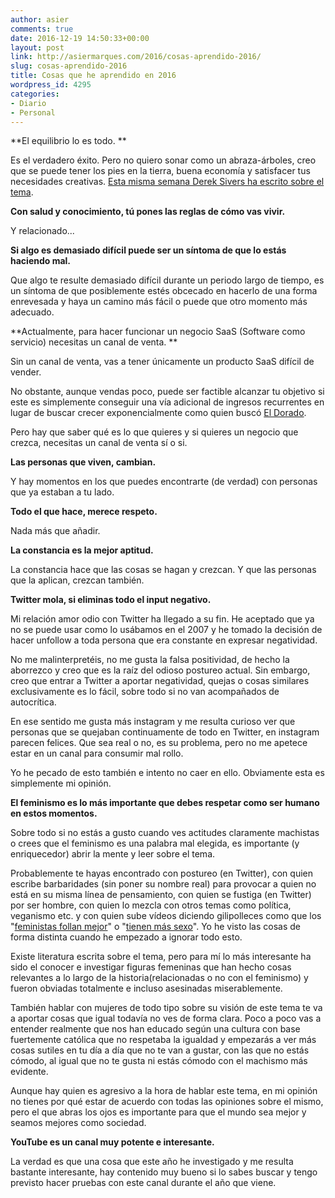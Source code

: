 ```yaml
---
author: asier
comments: true
date: 2016-12-19 14:50:33+00:00
layout: post
link: http://asiermarques.com/2016/cosas-aprendido-2016/
slug: cosas-aprendido-2016
title: Cosas que he aprendido en 2016
wordpress_id: 4295
categories:
- Diario
- Personal
---
```


**El equilibrio lo es todo. **

Es el verdadero éxito. Pero no quiero sonar como un abraza-árboles, creo que se puede tener los pies en la tierra, buena economía y satisfacer tus necesidades creativas. [Esta misma semana Derek Sivers ha escrito sobre el tema](https://sivers.org/balance).

**Con salud y conocimiento, tú pones las reglas de cómo vas vivir.**

Y relacionado...

**Si algo es demasiado difícil puede ser un síntoma de que lo estás haciendo mal.**

Que algo te resulte demasiado difícil durante un periodo largo de tiempo, es un síntoma de que posiblemente estés obcecado en hacerlo de una forma enrevesada y haya un camino más fácil o puede que otro momento más adecuado.

**Actualmente, para hacer funcionar un negocio SaaS (Software como servicio) necesitas un canal de venta. **

Sin un canal de venta, vas a tener únicamente un producto SaaS difícil de vender.

No obstante, aunque vendas poco, puede ser factible alcanzar tu objetivo si este es simplemente conseguir una vía adicional de ingresos recurrentes en lugar de buscar crecer exponencialmente como quien buscó [El Dorado](https://es.wikipedia.org/wiki/El_Dorado).

Pero hay que saber qué es lo que quieres y si quieres un negocio que crezca, necesitas un canal de venta sí o si.

**Las personas que viven, cambian.**

Y hay momentos en los que puedes encontrarte (de verdad) con personas que ya estaban a tu lado.

**Todo el que hace, merece respeto.**

Nada más que añadir.

**La constancia es la mejor aptitud.**

La constancia hace que las cosas se hagan y crezcan. Y que las personas que la aplican, crezcan también.

**Twitter mola, si eliminas todo el input negativo.**

Mi relación amor odio con Twitter ha llegado a su fin. He aceptado que ya no se puede usar como lo usábamos en el 2007 y he tomado la decisión de hacer unfollow a toda persona que era constante en expresar negatividad.

No me malinterpretéis, no me gusta la falsa positividad, de hecho la aborrezco y creo que es la raíz del odioso postureo actual. Sin embargo, creo que entrar a Twitter a aportar negatividad, quejas o cosas similares exclusivamente es lo fácil, sobre todo si no van acompañados de autocrítica.

En ese sentido me gusta más instagram y me resulta curioso ver que personas que se quejaban continuamente de todo en Twitter, en instagram parecen felices. Que sea real o no, es su problema, pero no me apetece estar en un canal para consumir mal rollo.

Yo he pecado de esto también e intento no caer en ello. Obviamente esta es simplemente mi opinión.

**El feminismo es lo más importante que debes respetar como ser humano en estos momentos.**

Sobre todo si no estás a gusto cuando ves actitudes claramente machistas o crees que el feminismo es una palabra mal elegida, es importante (y enriquecedor) abrir la mente y leer sobre el tema.

Probablemente te hayas encontrado con postureo (en Twitter), con quien escribe barbaridades (sin poner su nombre real) para provocar a quien no está en su misma línea de pensamiento, con quien se fustiga (en Twitter) por ser hombre, con quien lo mezcla con otros temas como política, veganismo etc. y con quien sube vídeos diciendo gilipolleces como que los "[feministas follan mejor](https://www.google.es/webhp?hl=es#hl=es&q=los+feministas+follan+mejor)" o "[tienen más sexo](https://www.youtube.com/watch?v=3x2ehw7rdNU&t=10m26s)". Yo he visto las cosas de forma distinta cuando he empezado a ignorar todo esto.

Existe literatura escrita sobre el tema, pero para mí lo más interesante ha sido el conocer e investigar figuras femeninas que han hecho cosas relevantes a lo largo de la historia(relacionadas o no con el feminismo) y fueron obviadas totalmente e incluso asesinadas miserablemente.

También hablar con mujeres de todo tipo sobre su visión de este tema te va a aportar cosas que igual todavía no ves de forma clara. Poco a poco vas a entender realmente que nos han educado según una cultura con base fuertemente católica que no respetaba la igualdad y empezarás a ver más cosas sutiles en tu día a día que no te van a gustar, con las que no estás cómodo, al igual que no te gusta ni estás cómodo con el machismo más evidente.

Aunque hay quien es agresivo a la hora de hablar este tema, en mi opinión no tienes por qué estar de acuerdo con todas las opiniones sobre el mismo, pero el que abras los ojos es importante para que el mundo sea mejor y seamos mejores como sociedad.

**YouTube es un canal muy potente e interesante.**

La verdad es que una cosa que este año he investigado y me resulta bastante interesante, hay contenido muy bueno si lo sabes buscar y tengo previsto hacer pruebas con este canal durante el año que viene.
